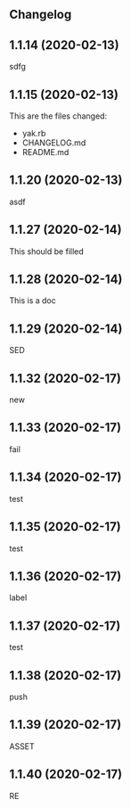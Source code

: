 ## Changelog

## 1.1.14 (2020-02-13)
sdfg

## 1.1.15 (2020-02-13)
This are the files changed:
* yak.rb
* CHANGELOG.md
* README.md

## 1.1.20 (2020-02-13)
asdf

## 1.1.27 (2020-02-14)
This should be filled

## 1.1.28 (2020-02-14)
This is a doc

## 1.1.29 (2020-02-14)
SED

## 1.1.32 (2020-02-17)
new

## 1.1.33 (2020-02-17)
fail

## 1.1.34 (2020-02-17)
test

## 1.1.35 (2020-02-17)
test

## 1.1.36 (2020-02-17)
label

## 1.1.37 (2020-02-17)
test

## 1.1.38 (2020-02-17)
push

## 1.1.39 (2020-02-17)
ASSET

## 1.1.40 (2020-02-17)
RE
